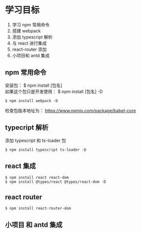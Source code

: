 # 学习目标

1. 学习 npm 常用命令
2. 搭建 webpack
3. 添加 typescript 解析
4. 与 react 进行集成
5. react-router 添加
6. 小项目和 antd 集成

## npm 常用命令

安装包： \$ npm install [包名]  
如果这个包只是开发使用： \$ npm install [包名] -D

```
$ npm install webpack -D
```

检查包版本地址为： https://www.npmjs.com/package/babel-core

## typecript 解析

添加 typescript 和 ts-loader 包

```
$ npm install typescript ts-loader -D
```

## react 集成

```
$ npm install react react-dom
$ npm install @types/react @types/react-dom -D
```

## react router

```
$ npm install react-router-dom
```

## 小项目 和 antd 集成
